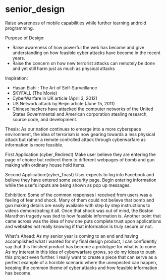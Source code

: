 senior_design
=============

Raise awareness of mobile capabilities while further learning android programming. 

Purpose of Design:
- Raise awareness of how powerful the web has become and give understanding on how feasible cyber attacks have become in 
the recent years.
- Raise the concern on how new terrorist attacks can remotely be done and yet still harm just as much as physical attacks

Inspiration:
- Hasan Elahi : The Art of Self-Surveillance 
- SKYFALL (The Movie)
- CyberWarfare in UK article (April 3, 2012)
- US Network attack by Beijin article (June 15, 2011)
- Chinese hackers have attacked the computer networks of the United States Governmental and American corporation stealing
  research, source code, and development.

Thesis:
As our nation continues to emerge into a more cyberspace environment, the idea of terrorism is now gearing towards a less
physical attack but rather a remote controlled attack through cyberwarfare as information is more feasible. 
 
First Application:(cyber_Redirect)
Make user believe they are entering the page of choice but redirect them to different webpages of bomb and gun making 
with ordinary house hold items. 
 
Second Application:(cyber_Toast)
User expects to log into Facebook and believe they have entered some security page. Begin entering information while the
user’s inputs are being shown as pop up messages.
 
Exhibition:
Some of the common responses I received from users was a feeling of fear and shock. Many of them could not believe that 
bomb and gun making details are easily available with step by step instructions to videos demonstrating it all. Once that
shock was out of mind, the Boston Marathon tragedy was tied to how feasible information is. Another point that came 
across was the idea of how one puts complete trust upon applications and websites not really knowing if that information
is truly secure or not.

What's Ahead:
As my senior year is coming to an end and having accomplished what I wanted for my final design product, I can 
confidently say that this finished product has become a prototype for what is to come. As my interest in this idea of 
cyberwarfare grows, so do my ideas to push this project even further. I really want to create a piece that can serve as a
perfect example of a horrible scenario where the unexpected can happen, keeping the common theme of cyber attacks and how
feasible information has become.
